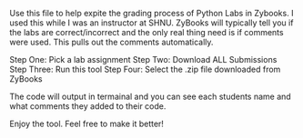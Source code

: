 Use this file to help expite the grading process of Python Labs in Zybooks.  I used this while I was an instructor at SHNU.  ZyBooks will typically tell you if the labs are correct/incorrect and the only real thing need is if comments were used.  This pulls out the comments automatically.

Step One: Pick a lab assignment
Step Two: Download ALL Submissions
Step Three: Run this tool
Step Four: Select the .zip file downloaded from ZyBooks

The code will output in termainal and you can see each students name and what comments they added to their code.


Enjoy the tool.  Feel free to make it better!
